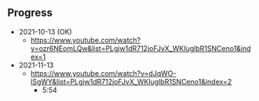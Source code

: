 ## Progress

- 2021-10-13 (OK)
	- https://www.youtube.com/watch?v=ozr6NEomLQw&list=PLgjw1dR712joFJvX_WKIuglbR1SNCeno1&index=1
- 2021-11-13
	- https://www.youtube.com/watch?v=dJqWO-lSgWY&list=PLgjw1dR712joFJvX_WKIuglbR1SNCeno1&index=2
		- 5:54